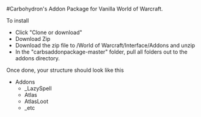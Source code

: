 #Carbohydron's Addon Package for Vanilla World of Warcraft.

To install
 - Click "Clone or download"
 - Download Zip
 - Download the zip file to /World of Warcraft/Interface/Addons and unzip
 - In the "carbsaddonpackage-master" folder, pull all folders out to the addons directory.

Once done, your structure should look like this
 - Addons
   - \_LazySpell
   - Atlas
   - AtlasLoot
   - _etc
